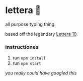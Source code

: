 lettera :fax:
============
all purpose typing thing.

based off the legendary [Lettera 10](https://it.wikipedia.org/wiki/Olivetti_Lettera_10).

### instructiones

1. run `npm install`
2. run `npm start`

*you really could have googled this*
